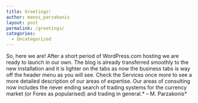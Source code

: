 ```yaml
---
title: Greetings!
author: manos_parzakonis
layout: post
permalink: /greetings/
categories:
  - Uncategorized
---
```

So, here we are! After a short period of WordPress.com hosting we are ready to launch in our own. The blog is already transferred smoothly to the new installation and it is lighter on the tabs as now the business tabs is way off the header menu as you will see. Check the Services once more to see a more detailed description of our areas of expertise. Our areas of consulting now includes the never ending search of trading systems for the currency market (or Forex as popularised) and trading in general.* &#8211; M. Parzakonis*
